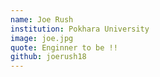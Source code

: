 ```yaml
---
name: Joe Rush
institution: Pokhara University
image: joe.jpg
quote: Enginner to be !!
github: joerush18
---
```

